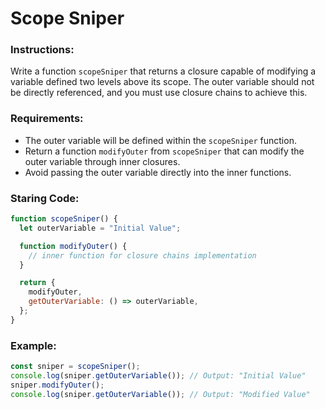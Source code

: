 # Scope Sniper

### Instructions:

Write a function `scopeSniper` that returns a closure capable of modifying a variable defined two levels above its scope. The outer variable should not be directly referenced, and you must use closure chains to achieve this.

### Requirements:

- The outer variable will be defined within the `scopeSniper` function.
- Return a function `modifyOuter` from `scopeSniper` that can modify the outer variable through inner closures.
- Avoid passing the outer variable directly into the inner functions.

### Staring Code:

```js
function scopeSniper() {
  let outerVariable = "Initial Value";

  function modifyOuter() {
    // inner function for closure chains implementation
  }

  return {
    modifyOuter,
    getOuterVariable: () => outerVariable,
  };
}
```

### Example:

```js
const sniper = scopeSniper();
console.log(sniper.getOuterVariable()); // Output: "Initial Value"
sniper.modifyOuter();
console.log(sniper.getOuterVariable()); // Output: "Modified Value"
```
